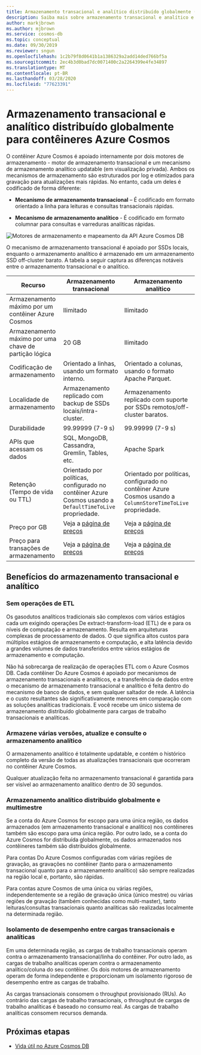 ```yaml
---
title: Armazenamento transacional e analítico distribuído globalmente (em pré-visualização privada) para contêineres Azure Cosmos
description: Saiba mais sobre armazenamento transacional e analítico e suas opções de configuração para contêineres Azure Cosmos.
author: markjbrown
ms.author: mjbrown
ms.service: cosmos-db
ms.topic: conceptual
ms.date: 09/30/2019
ms.reviewer: sngun
ms.openlocfilehash: 1c2b79f8d0641b1a1386329a2add14ded766bf5a
ms.sourcegitcommit: 2ec4b3d0bad7dc0071400c2a2264399e4fe34897
ms.translationtype: MT
ms.contentlocale: pt-BR
ms.lasthandoff: 03/28/2020
ms.locfileid: "77623391"
---
```

# <a name="globally-distributed-transactional-and-analytical-storage-for-azure-cosmos-containers"></a>Armazenamento transacional e analítico distribuído globalmente para contêineres Azure Cosmos

O contêiner Azure Cosmos é apoiado internamente por dois motores de armazenamento - motor de armazenamento transacional e um mecanismo de armazenamento analítico updatable (em visualização privada). Ambos os mecanismos de armazenamento são estruturados por log e otimizados para gravação para atualizações mais rápidas. No entanto, cada um deles é codificado de forma diferente:

* **Mecanismo de armazenamento transacional** – É codificado em formato orientado a linha para leituras e consultas transacionais rápidas.

* **Mecanismo de armazenamento analítico** - É codificado em formato columnar para consultas e varreduras analíticas rápidas.

![Motores de armazenamento e mapeamento da API Azure Cosmos DB](./media/globally-distributed-transactional-analytical-storage/storage-engines-api-mapping.png)

O mecanismo de armazenamento transacional é apoiado por SSDs locais, enquanto o armazenamento analítico é armazenado em um armazenamento SSD off-cluster barato. A tabela a seguir captura as diferenças notáveis entre o armazenamento transacional e o analítico.


|Recurso  |Armazenamento transacional  |Armazenamento analítico |
|---------|---------|---------|
|Armazenamento máximo por um contêiner Azure Cosmos |   Ilimitado      |    Ilimitado     |
|Armazenamento máximo por uma chave de partição lógica   |   20 GB      |   Ilimitado      |
|Codificação de armazenamento  |   Orientado a linhas, usando um formato interno.   |   Orientado a colunas, usando o formato Apache Parquet. |
|Localidade de armazenamento |   Armazenamento replicado com backup de SSDs locais/intra-cluster. |  Armazenamento replicado com suporte por SSDs remotos/off-cluster baratos.       |
|Durabilidade  |    99.99999 (7-9 s)     |  99.99999 (7-9 s)       |
|APIs que acessam os dados  |   SQL, MongoDB, Cassandra, Gremlin, Tables, etc.       | Apache Spark         |
|Retenção (Tempo de vida ou TTL)   |  Orientado por políticas, configurado no contêiner Azure Cosmos usando a `DefaultTimeToLive` propriedade.       |   Orientado por políticas, configurado no contêiner Azure Cosmos usando a `ColumnStoreTimeToLive` propriedade.      |
|Preço por GB    |   Veja a [página de preços](https://azure.microsoft.com/pricing/details/cosmos-db/)     |   Veja a [página de preços](https://azure.microsoft.com/pricing/details/cosmos-db/)        |
|Preço para transações de armazenamento    |  Veja a [página de preços](https://azure.microsoft.com/pricing/details/cosmos-db/)         |   Veja a [página de preços](https://azure.microsoft.com/pricing/details/cosmos-db/)        |

## <a name="benefits-of-transactional-and-analytical-storage"></a>Benefícios do armazenamento transacional e analítico

### <a name="no-etl-operations"></a>Sem operações de ETL

Os gasodutos analíticos tradicionais são complexos com vários estágios cada um exigindo operações De extract-transform-load (ETL) de e para os níveis de computação e armazenamento. Resulta em arquiteturas complexas de processamento de dados. O que significa altos custos para múltiplos estágios de armazenamento e computação, e alta latência devido a grandes volumes de dados transferidos entre vários estágios de armazenamento e computação.  

Não há sobrecarga de realização de operações ETL com o Azure Cosmos DB. Cada contêiner Do Azure Cosmos é apoiado por mecanismos de armazenamento transacionais e analíticos, e a transferência de dados entre o mecanismo de armazenamento transacional e analítico é feita dentro do mecanismo de banco de dados, e sem qualquer saltador de rede. A latência e o custo resultantes são significativamente menores em comparação com as soluções analíticas tradicionais. E você recebe um único sistema de armazenamento distribuído globalmente para cargas de trabalho transacionais e analíticas.  

### <a name="store-multiple-versions-update-and-query-the-analytical-storage"></a>Armazene várias versões, atualize e consulte o armazenamento analítico

O armazenamento analítico é totalmente updatable, e contém o histórico completo da versão de todas as atualizações transacionais que ocorreram no contêiner Azure Cosmos.

Qualquer atualização feita no armazenamento transacional é garantida para ser visível ao armazenamento analítico dentro de 30 segundos. 

### <a name="globally-distributed-multi-master-analytical-storage"></a>Armazenamento analítico distribuído globalmente e multimestre

Se a conta do Azure Cosmos for escopo para uma única região, os dados armazenados (em armazenamento transacional e analítico) nos contêineres também são escopo para uma única região. Por outro lado, se a conta do Azure Cosmos for distribuída globalmente, os dados armazenados nos contêineres também são distribuídos globalmente.

Para contas Do Azure Cosmos configuradas com várias regiões de gravação, as gravações no contêiner (tanto para o armazenamento transacional quanto para o armazenamento analítico) são sempre realizadas na região local e, portanto, são rápidas.

Para contas azure Cosmos de uma única ou várias regiões, independentemente se a região de gravação única (único mestre) ou várias regiões de gravação (também conhecidas como multi-master), tanto leituras/consultas transacionais quanto analíticas são realizadas localmente na determinada região.

### <a name="performance-isolation-between-transactional-and-analytical-workloads"></a>Isolamento de desempenho entre cargas transacionais e analíticas

Em uma determinada região, as cargas de trabalho transacionais operam contra o armazenamento transacional/linha do contêiner. Por outro lado, as cargas de trabalho analíticas operam contra o armazenamento analítico/coluna do seu contêiner. Os dois motores de armazenamento operam de forma independente e proporcionam um isolamento rigoroso de desempenho entre as cargas de trabalho.

As cargas transacionais consomem o throughput provisionado (RUs). Ao contrário das cargas de trabalho transacionais, o throughput de cargas de trabalho analíticas é baseado no consumo real. As cargas de trabalho analíticas consomem recursos demanda.

## <a name="next-steps"></a>Próximas etapas

* [Vida útil no Azure Cosmos DB](time-to-live.md)
